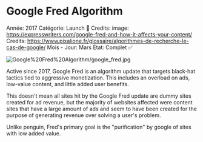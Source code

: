 # Google Fred Algorithm

Année: 2017
Catégorie: Launch 🚀
Credits: image: https://expresswriters.com/google-fred-and-how-it-affects-your-content/
Credits: https://www.pixalione.fr/glossaire/algorithmes-de-recherche-le-cas-de-google/
Mois - Jour: Mars
État: Complet ✅

![Google%20Fred%20Algorithm/google_fred.jpg](Google%20Fred%20Algorithm/google_fred.jpg)

Active since 2017, Google Fred is an algorithm update that targets black-hat tactics tied to aggressive monetization. This includes an overload on ads, low-value content, and little added user benefits.

This doesn't mean all sites hit by the Google Fred update are dummy sites created for ad revenue, but the majority of websites affected were content sites that have a large amount of ads and seem to have been created for the purpose of generating revenue over solving a user's problem.

Unlike penguin, Fred's primary goal is the "purification" by google of sites with low added value.